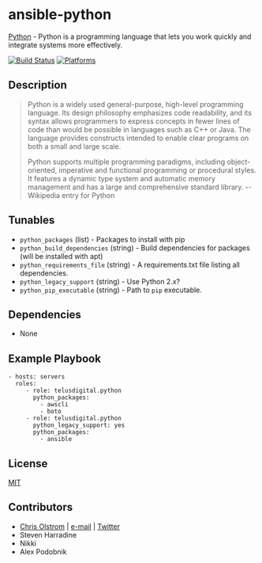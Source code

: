 # ansible-python

[Python](https://www.python.org/) - Python is a programming language that lets you work quickly and integrate systems more effectively.

[![Build Status](https://travis-ci.org/telusdigital/ansible-python.svg?branch=master)](https://travis-ci.org/telusdigital/ansible-python)
[![Platforms](http://img.shields.io/badge/platforms-ubuntu-lightgrey.svg?style=flat)](#)

Description
-----------
 > Python is a widely used general-purpose, high-level programming language. Its design philosophy emphasizes code readability, and its syntax allows programmers to express concepts in fewer lines of code than would be possible in languages such as C++ or Java. The language provides constructs intended to enable clear programs on both a small and large scale.
>
> Python supports multiple programming paradigms, including object-oriented, imperative and functional programming or procedural styles. It features a dynamic type system and automatic memory management and has a large and comprehensive standard library.
> -- Wikipedia entry for Python

Tunables
--------
* ```python_packages``` (list) - Packages to install with pip
* ```python_build_dependencies``` (string) - Build dependencies for packages (will be installed with apt)
* ```python_requirements_file``` (string) - A requirements.txt file listing all dependencies.
* ```python_legacy_support``` (string) - Use Python 2.x?
* ```python_pip_executable``` (string) - Path to ```pip``` executable.

Dependencies
------------
* None

Example Playbook
----------------
    - hosts: servers
      roles:
         - role: telusdigital.python
           python_packages:
             - awscli
             - boto
         - role: telusdigital.python
           python_legacy_support: yes
           python_packages:
             - ansible

License
-------
[MIT](https://tldrlegal.com/license/mit-license)

Contributors
------------
* [Chris Olstrom](https://colstrom.github.io/) | [e-mail](mailto:chris@olstrom.com) | [Twitter](https://twitter.com/ChrisOlstrom)
* Steven Harradine
* Nikki
* Alex Podobnik
